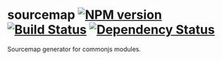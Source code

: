 # sourcemap [![NPM version](https://badge.fury.io/js/sourcemap.png)](http://badge.fury.io/js/sourcemap) [![Build Status](https://travis-ci.org/kaelzhang/node-sourcemap.png?branch=master)](https://travis-ci.org/kaelzhang/node-sourcemap) [![Dependency Status](https://gemnasium.com/kaelzhang/node-sourcemap.png)](https://gemnasium.com/kaelzhang/node-sourcemap)

Sourcemap generator for commonjs modules.